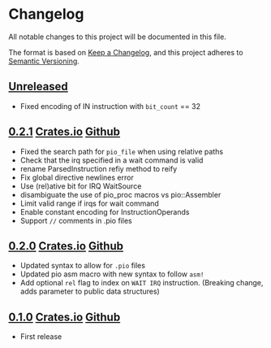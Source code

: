 # Changelog

All notable changes to this project will be documented in this file.

The format is based on [Keep a Changelog](https://keepachangelog.com/en/1.0.0/),
and this project adheres to [Semantic Versioning](https://semver.org/spec/v2.0.0.html).

## [Unreleased]

- Fixed encoding of IN instruction with `bit_count` == 32

## [0.2.1] [Crates.io](https://crates.io/crates/pio-rs/0.2.1) [Github](https://github.com/rp-rs/pio-rs/releases/tag/v0.2.1)

- Fixed the search path for `pio_file` when using relative paths
- Check that the irq specified in a wait command is valid
- rename ParsedInstruction refiy method to reify
- Fix global directive newlines error
- Use (rel)ative bit for IRQ WaitSource
- disambiguate the use of pio_proc macros vs pio::Assembler
- Limit valid range if irqs for wait command
- Enable constant encoding for InstructionOperands
- Support `//` comments in .pio files

## [0.2.0] [Crates.io](https://crates.io/crates/pio-rs/0.2.0) [Github](https://github.com/rp-rs/pio-rs/releases/tag/v0.2.0)

- Updated syntax to allow for `.pio` files
- Updated pio asm macro with new syntax to follow `asm!`
- Add optional `rel` flag to index on `WAIT IRQ` instruction. (Breaking change, adds parameter to public data structures)

## [0.1.0] [Crates.io](https://crates.io/crates/pio-rs/0.1.0) [Github](https://github.com/rp-rs/pio-rs/releases/tag/v0.1.0)

- First release

[Unreleased]: https://github.com/rp-rs/pio-rs/compare/v0.2.1...HEAD
[0.2.1]: https://github.com/rp-rs/pio-rs/tag/v0.2.1
[0.2.0]: https://github.com/rp-rs/pio-rs/tag/v0.2.0
[0.1.0]: https://github.com/rp-rs/pio-rs/tag/v0.1.0
